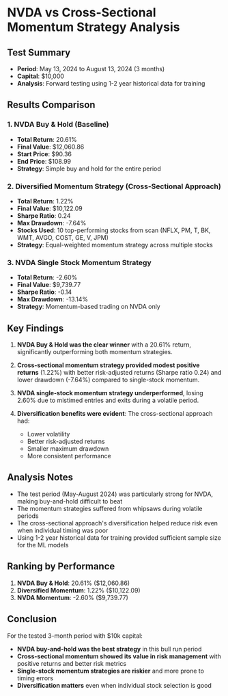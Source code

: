 # NVDA vs Cross-Sectional Momentum Strategy Analysis

## Test Summary
- **Period**: May 13, 2024 to August 13, 2024 (3 months)
- **Capital**: $10,000
- **Analysis**: Forward testing using 1-2 year historical data for training

## Results Comparison

### 1. NVDA Buy & Hold (Baseline)
- **Total Return**: 20.61%
- **Final Value**: $12,060.86
- **Start Price**: $90.36
- **End Price**: $108.99
- **Strategy**: Simple buy and hold for the entire period

### 2. Diversified Momentum Strategy (Cross-Sectional Approach)
- **Total Return**: 1.22%
- **Final Value**: $10,122.09
- **Sharpe Ratio**: 0.24
- **Max Drawdown**: -7.64%
- **Stocks Used**: 10 top-performing stocks from scan (NFLX, PM, T, BK, WMT, AVGO, COST, GE, V, JPM)
- **Strategy**: Equal-weighted momentum strategy across multiple stocks

### 3. NVDA Single Stock Momentum Strategy
- **Total Return**: -2.60%
- **Final Value**: $9,739.77
- **Sharpe Ratio**: -0.14
- **Max Drawdown**: -13.14%
- **Strategy**: Momentum-based trading on NVDA only

## Key Findings

1. **NVDA Buy & Hold was the clear winner** with a 20.61% return, significantly outperforming both momentum strategies.

2. **Cross-sectional momentum strategy provided modest positive returns** (1.22%) with better risk-adjusted returns (Sharpe ratio 0.24) and lower drawdown (-7.64%) compared to single-stock momentum.

3. **NVDA single-stock momentum strategy underperformed**, losing 2.60% due to mistimed entries and exits during a volatile period.

4. **Diversification benefits were evident**: The cross-sectional approach had:
   - Lower volatility
   - Better risk-adjusted returns
   - Smaller maximum drawdown
   - More consistent performance

## Analysis Notes

- The test period (May-August 2024) was particularly strong for NVDA, making buy-and-hold difficult to beat
- The momentum strategies suffered from whipsaws during volatile periods
- The cross-sectional approach's diversification helped reduce risk even when individual timing was poor
- Using 1-2 year historical data for training provided sufficient sample size for the ML models

## Ranking by Performance

1. **NVDA Buy & Hold**: 20.61% ($12,060.86)
2. **Diversified Momentum**: 1.22% ($10,122.09) 
3. **NVDA Momentum**: -2.60% ($9,739.77)

## Conclusion

For the tested 3-month period with $10k capital:
- **NVDA buy-and-hold was the best strategy** in this bull run period
- **Cross-sectional momentum showed its value in risk management** with positive returns and better risk metrics
- **Single-stock momentum strategies are riskier** and more prone to timing errors
- **Diversification matters** even when individual stock selection is good
